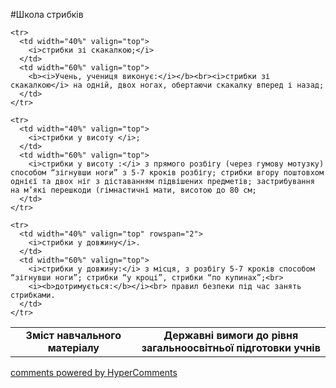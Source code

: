 <div id="hypercomments_widget" class="js-hypercomments-widget invisible"></div>

#Школа стрибків

<table>
  <body>
    <tr>
      <td width="40%" align="center">
        <b>Зміст навчального матеріалу</b>
      </td>
      <td width="60%" align="center" valign="top">
        <b>Державні вимоги до рівня загальноосвітньої підготовки учнів</b>
      </td>
    </tr>

    <tr>
      <td width="40%" valign="top">
        <i>стрибки зі скакалкою;</i>
      </td>
      <td width="60%" valign="top">
        <b><i>Учень, учениця виконує:</i></b><br><i>стрибки зі скакалкою</i> на одній, двох ногах, обертаючи скакалку вперед і назад;
      </td>
    </tr>

    <tr>
      <td width="40%" valign="top">
        <i>стрибки у висоту </i>;
      </td>
      <td width="60%" valign="top">
        <i>стрибки у висоту :</i> з прямого розбігу (через гумову мотузку) способом “зігнувши ноги” з 5-7 кроків розбігу; стрибки вгору поштовхом однієї та двох ніг з діставанням підвішених предметів; застрибування на м’які перешкоди (гімнастичні мати, висотою до 80 см;
      </td>
    </tr>

    <tr>
      <td width="40%" valign="top" rowspan="2">
        <i>стрибки у довжину</i>.
      </td>
      <td width="60%" valign="top">
        <i>стрибки у довжину:</i> з місця, з розбігу 5-7 кроків способом “зігнувши ноги”; стрибки “у кроці”, стрибки “по купинах”;<br>
        <i><b>дотримується:</b></i><br> правил безпеки під час занять стрибками.
      </td>
    </tr>
  </body>
</table>

<div class="js-hypercomments-container">
    <a href="http://hypercomments.com" class="hc-link" title="comments widget">comments powered by HyperComments</a>
</div>